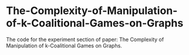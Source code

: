 # The-Complexity-of-Manipulation-of-k-Coalitional-Games-on-Graphs
The code for the experiment section of paper: The Complexity of Manipulation of k-Coalitional Games on Graphs. 
